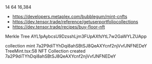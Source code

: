 14	64	16,384

- https://developers.metaplex.com/bubblegum/mint-cnfts
- https://dev.tensor.trade/reference/getuserportfoliocollections
- https://dev.tensor.trade/recipes/buy-floor-nft

Merkle Tree
AYL1pAybcsU9DzsshLjm3FUpAXfsYtL7w2GaWYLZUApp

collection mint 7a2P9diTYhDqi8ahSBtSJ8QeAXYcnf2njVvfJNFNEDeY
TreeMint.tsx:58 NFT Collection created 7a2P9diTYhDqi8ahSBtSJ8QeAXYcnf2njVvfJNFNEDeY




